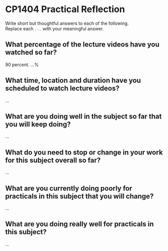 # CP1404 Practical Reflection

Write short but thoughtful answers to each of the following.  
Replace each `...` with your meaningful answer.

## What percentage of the lecture videos have you watched so far?
90 percent.
...%

## What time, location and duration have you scheduled to watch lecture videos?

...

## What are you doing well in the subject so far that you will keep doing?

...

## What do you need to stop or change in your work for this subject overall so far?

...

## What are you currently doing poorly for practicals in this subject that you will change?

...

## What are you doing really well for practicals in this subject?

...
